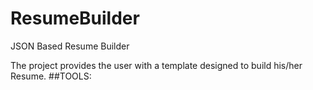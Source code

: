 # ResumeBuilder
JSON Based Resume Builder

The project provides the user with a template designed to build his/her Resume.
##TOOLS:
